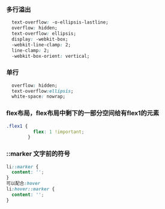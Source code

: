 ### 多行溢出
```css
  text-overflow: -o-ellipsis-lastline;
  overflow: hidden;
  text-overflow: ellipsis;
  display: -webkit-box;
  -webkit-line-clamp: 2; 
  line-clamp: 2;
  -webkit-box-orient: vertical;
```

### 单行
```css
  overflow: hidden;
  text-overflow:ellipsis;
  white-space: nowrap;
```

### flex布局，flex布局中剩下的一部分空间给有flex1的元素
```css
.flex1 {
          flex: 1 !important;
        }
```

### ::marker 文字前的符号
```css
li::marker {
  content: '';
}
可以配合:hover
li:hover::marker {
  content: '';
}
```